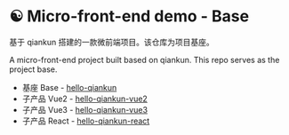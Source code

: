 # ☯ Micro-front-end demo - Base

基于 qiankun 搭建的一款微前端项目。该仓库为项目基座。

A micro-front-end project built based on qiankun. This repo serves as the project base.


- 基座 Base - [hello-qiankun](https://github.com/yingjieweb/hello-qiankun)
- 子产品 Vue2 - [hello-qiankun-vue2](https://github.com/yingjieweb/hello-qiankun-vue2)
- 子产品 Vue3 - [hello-qiankun-vue3](https://github.com/yingjieweb/hello-qiankun-vue3)
- 子产品 React - [hello-qiankun-react](https://github.com/yingjieweb/hello-qiankun-react)